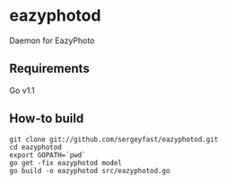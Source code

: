eazyphotod
==========

Daemon for EazyPhoto

Requirements
------
Go v1.1


How-to build
------
	git clone git://github.com/sergeyfast/eazyphotod.git
	cd eazyphotod
    export GOPATH=`pwd`
    go get -fix eazyphotod model
    go build -o eazyphotod src/eazyphotod.go

